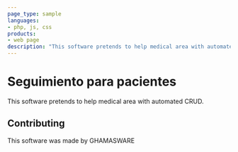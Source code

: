```yaml
---
page_type: sample
languages:
- php, js, css
products:
- web page
description: "This software pretends to help medical area with automated CRUD."
---
```


# Seguimiento para pacientes

This software pretends to help medical area with automated CRUD.


## Contributing

This software was made by GHAMASWARE
